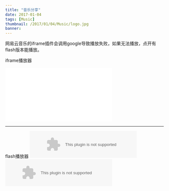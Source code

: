 ```yaml
---
title: "音乐分享"
date: 2017-01-04
tags: [Music]
thumbnail: /2017/01/04/Music/logo.jpg
banner: 
---
```

网易云音乐的iframe插件会调用google导致播放失败，如果无法播放，点开有flash版本能播放。

iframe播放器
<iframe frameborder="no" border="0" marginwidth="0" marginheight="0" width=340 height=86 src="//music.163.com/outchain/player?type=2&id=65540&auto=0&height=66"></iframe>
<iframe frameborder="no" border="0" marginwidth="0" marginheight="0" width=340 height=86 src="//music.163.com/outchain/player?type=2&id=65772&auto=0&height=66"></iframe>

<!--more-->
***

flash播放器
<embed src="//music.163.com/style/swf/widget.swf?sid=65540&type=2&auto=0&width=320&height=66" width="340" height="86"  allowNetworking="all"></embed>
<embed src="//music.163.com/style/swf/widget.swf?sid=65772&type=2&auto=0&width=320&height=66" width="340" height="86"  allowNetworking="all"></embed>